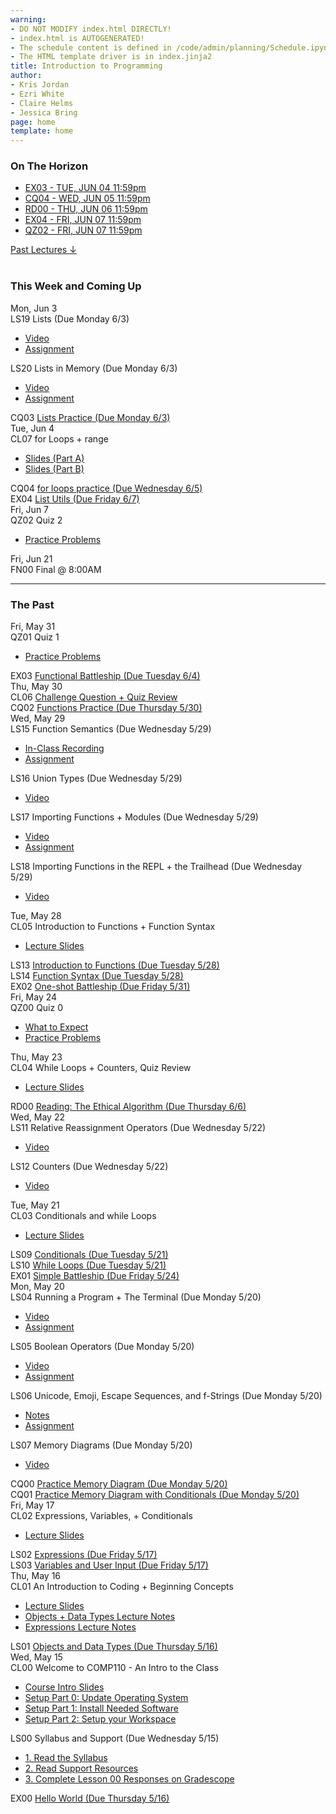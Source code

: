 ```yaml
---
warning:
- DO NOT MODIFY index.html DIRECTLY!
- index.html is AUTOGENERATED! 
- The schedule content is defined in /code/admin/planning/Schedule.ipynb
- The HTML template driver is in index.jinja2
title: Introduction to Programming
author:
- Kris Jordan
- Ezri White
- Claire Helms
- Jessica Bring
page: home
template: home
---
```


<div class="link-page pt-4">
<div class="row">

<!-- Horizon Box/Column -->
<div class="col-lg-4 col-md-12 col-md-1 order-lg-3 pt-5"> 
<div class="horizon-box mb-3">
<h3 class="header text-center pt-2">On The Horizon</h3><ul class="list-unstyled d-flexpx-sm-5 px-md-5 px-lg-0 flex-wrap justify-content-center justify-content-md-between justify-content-lg-center align-items-center"><li class="horizon-item"><a href="/exercises/battleship.html">EX03 - TUE, JUN 04 11:59pm</a></li><li class="horizon-item"><a href="/cqs/for-loops.html">CQ04 - WED, JUN 05 11:59pm</a></li><li class="horizon-item"><a href="https://www.gradescope.com/">RD00 - THU, JUN 06 11:59pm</a></li><li class="horizon-item"><a href="/exercises/list-utils.html">EX04 - FRI, JUN 07 11:59pm</a></li><li class="horizon-item"><a href="/resources/practice/ss24/qz02.html">QZ02 - FRI, JUN 07 11:59pm</a></li></ul></div>
<div class="past-link">
<a href="#past">
<div class="past-btn">
<div class="text-center align-middle past-text">Past Lectures <span class="down-arrow">&darr;</span></div>
</div>
</a>
</div>
</div>

<!-- Agenda Box/Column -->
<div class="col-lg-8 col-md-12 order-sm-2 order-lg-1 itinerary-col itinerary">
<div>
<!-- Allows us to smooth scroll to This Week and Coming Up section -->
<div id="latest" class="pb-3"></div>
<br>
<!-- Current Week and Future -->
<h3 class="header">This Week and Coming Up</h3></div><div data-type="lecture" data-date="2024-06-03" class="row itinerary-row py-2">
<div class="date col-md-2">Mon, Jun 3</div>
<div class="plans col-md-9"><div class="plan Lesson">
<span class="kind">LS19 </span><span class="title">Lists (Due Monday 6/3)</span>
<ul class="links"><li class="link"><a href="https://www.youtube.com/watch?v=U_GP3Jkz5lU">Video</a></li>
<li class="link"><a href="https://www.gradescope.com/">Assignment</a></li>
</ul></div><div class="plan Lesson">
<span class="kind">LS20 </span><span class="title">Lists in Memory (Due Monday 6/3)</span>
<ul class="links"><li class="link"><a href="https://www.youtube.com/watch?v=WCvrVTUZ-Ac">Video</a></li>
<li class="link"><a href="https://www.gradescope.com/">Assignment</a></li>
</ul></div><div class="plan Challenge Question">
<span class="kind">CQ03 </span><span class="title"><a href="/cqs/lists.html">Lists Practice (Due Monday 6/3)</a></span></div></div>
</div><div data-type="lecture" data-date="2024-06-04" class="row itinerary-row py-2">
<div class="date col-md-2">Tue, Jun 4</div>
<div class="plans col-md-9"><div class="plan Class">
<span class="kind">CL07 </span><span class="title">for Loops + range</span>
<ul class="links"><li class="link"><a href="/static/slides/CL07-A.pdf">Slides (Part A)</a></li>
<li class="link"><a href="/static/slides/CL07-B.pdf">Slides (Part B)</a></li>
</ul></div><div class="plan Challenge Question">
<span class="kind">CQ04 </span><span class="title"><a href="/cqs/for-loops.html">for loops practice (Due Wednesday 6/5)</a></span></div><div class="plan Exercise">
<span class="kind">EX04 </span><span class="title"><a href="/exercises/list-utils.html">List Utils (Due Friday 6/7)</a></span></div></div>
</div><div data-type="lecture" data-date="2024-06-07" class="row itinerary-row py-2">
<div class="date col-md-2">Fri, Jun 7</div>
<div class="plans col-md-9"><div class="plan Quiz">
<span class="kind">QZ02 </span><span class="title">Quiz 2</span>
<ul class="links"><li class="link"><a href="/resources/practice/ss24/qz02.html">Practice Problems</a></li>
</ul></div></div>
</div><div data-type="lecture" data-date="2024-06-21" class="row itinerary-row py-2">
<div class="date col-md-2">Fri, Jun 21</div>
<div class="plans col-md-9"><div class="plan Final">
<span class="kind">FN00 </span><span class="title">Final @ 8:00AM</span></div></div>
</div><!-- The Past section --><div id='past' class="pb-2"></div>
<hr>
<h3 class="header pt-3">The Past</h3><div data-type="lecture" data-date="2024-05-31" class="row itinerary-row py-2">
<div class="date col-md-2">Fri, May 31</div>
<div class="plans col-md-9"><div class="plan Quiz">
<span class="kind">QZ01 </span><span class="title">Quiz 1</span>
<ul class="links"><li class="link"><a href="/resources/practice/ss24/qz01.html">Practice Problems</a></li>
</ul></div><div class="plan Exercise">
<span class="kind">EX03 </span><span class="title"><a href="/exercises/battleship.html">Functional Battleship (Due Tuesday 6/4)</a></span></div></div>
</div><div data-type="lecture" data-date="2024-05-30" class="row itinerary-row py-2">
<div class="date col-md-2">Thu, May 30</div>
<div class="plans col-md-9"><div class="plan Class">
<span class="kind">CL06 </span><span class="title"><a href="/cqs/functions.html">Challenge Question + Quiz Review</a></span></div><div class="plan Challenge Question">
<span class="kind">CQ02 </span><span class="title"><a href="/cqs/functions.html">Functions Practice (Due Thursday 5/30)</a></span></div></div>
</div><div data-type="lecture" data-date="2024-05-29" class="row itinerary-row py-2">
<div class="date col-md-2">Wed, May 29</div>
<div class="plans col-md-9"><div class="plan Lesson">
<span class="kind">LS15 </span><span class="title">Function Semantics (Due Wednesday 5/29)</span>
<ul class="links"><li class="link"><a href="https://uncch.hosted.panopto.com/Panopto/Pages/Viewer.aspx?id=2dbef2ad-1af1-4f44-86a6-b17e00fb3de9">In-Class Recording</a></li>
<li class="link"><a href="https://www.gradescope.com/">Assignment</a></li>
</ul></div><div class="plan Lesson">
<span class="kind">LS16 </span><span class="title">Union Types (Due Wednesday 5/29)</span>
<ul class="links"><li class="link"><a href="https://youtu.be/J-iR9m3o1-s">Video</a></li>
</ul></div><div class="plan Lesson">
<span class="kind">LS17 </span><span class="title">Importing Functions + Modules (Due Wednesday 5/29)</span>
<ul class="links"><li class="link"><a href="https://youtu.be/-Q-9HmzEb38?si=SncXUf4VSfgUZrex">Video</a></li>
<li class="link"><a href="https://www.gradescope.com/">Assignment</a></li>
</ul></div><div class="plan Lesson">
<span class="kind">LS18 </span><span class="title">Importing Functions in the REPL + the Trailhead (Due Wednesday 5/29)</span>
<ul class="links"><li class="link"><a href="https://youtu.be/s9nFWKB8MXk">Video</a></li>
</ul></div></div>
</div><div data-type="lecture" data-date="2024-05-28" class="row itinerary-row py-2">
<div class="date col-md-2">Tue, May 28</div>
<div class="plans col-md-9"><div class="plan Class">
<span class="kind">CL05 </span><span class="title">Introduction to Functions + Function Syntax</span>
<ul class="links"><li class="link"><a href="/static/slides/SS1-CL05.pdf">Lecture Slides</a></li>
</ul></div><div class="plan Lesson">
<span class="kind">LS13 </span><span class="title"><a href="https://www.gradescope.com/">Introduction to Functions (Due Tuesday 5/28)</a></span></div><div class="plan Lesson">
<span class="kind">LS14 </span><span class="title"><a href="https://www.gradescope.com/">Function Syntax (Due Tuesday 5/28)</a></span></div><div class="plan Exercise">
<span class="kind">EX02 </span><span class="title"><a href="/exercises/one-shot-battleship.html">One-shot Battleship (Due Friday 5/31)</a></span></div></div>
</div><div data-type="lecture" data-date="2024-05-24" class="row itinerary-row py-2">
<div class="date col-md-2">Fri, May 24</div>
<div class="plans col-md-9"><div class="plan Quiz">
<span class="kind">QZ00 </span><span class="title">Quiz 0</span>
<ul class="links"><li class="link"><a href="/resources/ss-quiz-expectations.html">What to Expect</a></li>
<li class="link"><a href="/resources/practice/ss24/qz00.html">Practice Problems</a></li>
</ul></div></div>
</div><div data-type="lecture" data-date="2024-05-23" class="row itinerary-row py-2">
<div class="date col-md-2">Thu, May 23</div>
<div class="plans col-md-9"><div class="plan Class">
<span class="kind">CL04 </span><span class="title">While Loops + Counters, Quiz Review</span>
<ul class="links"><li class="link"><a href="/static/slides/SS1-CL04.pdf">Lecture Slides</a></li>
</ul></div><div class="plan Reading">
<span class="kind">RD00 </span><span class="title"><a href="https://www.gradescope.com/">Reading: The Ethical Algorithm (Due Thursday 6/6)</a></span></div></div>
</div><div data-type="lecture" data-date="2024-05-22" class="row itinerary-row py-2">
<div class="date col-md-2">Wed, May 22</div>
<div class="plans col-md-9"><div class="plan Lesson">
<span class="kind">LS11 </span><span class="title">Relative Reassignment Operators (Due Wednesday 5/22)</span>
<ul class="links"><li class="link"><a href="https://www.youtube.com/watch?v=GOs7pwPLB1k">Video</a></li>
</ul></div><div class="plan Lesson">
<span class="kind">LS12 </span><span class="title">Counters (Due Wednesday 5/22)</span>
<ul class="links"><li class="link"><a href="https://www.youtube.com/watch?v=XQPFd1Gae9M">Video</a></li>
</ul></div></div>
</div><div data-type="lecture" data-date="2024-05-21" class="row itinerary-row py-2">
<div class="date col-md-2">Tue, May 21</div>
<div class="plans col-md-9"><div class="plan Class">
<span class="kind">CL03 </span><span class="title">Conditionals and while Loops</span>
<ul class="links"><li class="link"><a href="/static/slides/SS1-CL03.pdf">Lecture Slides</a></li>
</ul></div><div class="plan Lesson">
<span class="kind">LS09 </span><span class="title"><a href="https://www.gradescope.com/">Conditionals (Due Tuesday 5/21)</a></span></div><div class="plan Lesson">
<span class="kind">LS10 </span><span class="title"><a href="https://www.gradescope.com/">While Loops (Due Tuesday 5/21)</a></span></div><div class="plan Exercise">
<span class="kind">EX01 </span><span class="title"><a href="/exercises/simple-battleship.html">Simple Battleship (Due Friday 5/24)</a></span></div></div>
</div><div data-type="lecture" data-date="2024-05-20" class="row itinerary-row py-2">
<div class="date col-md-2">Mon, May 20</div>
<div class="plans col-md-9"><div class="plan Lesson">
<span class="kind">LS04 </span><span class="title">Running a Program + The Terminal (Due Monday 5/20)</span>
<ul class="links"><li class="link"><a href="https://youtu.be/2IAQbE3afEI">Video</a></li>
<li class="link"><a href="https://www.gradescope.com/">Assignment</a></li>
</ul></div><div class="plan Lesson">
<span class="kind">LS05 </span><span class="title">Boolean Operators (Due Monday 5/20)</span>
<ul class="links"><li class="link"><a href="https://youtu.be/tmmSlIq9I_0">Video</a></li>
<li class="link"><a href="https://www.gradescope.com/">Assignment</a></li>
</ul></div><div class="plan Lesson">
<span class="kind">LS06 </span><span class="title">Unicode, Emoji, Escape Sequences, and f-Strings (Due Monday 5/20)</span>
<ul class="links"><li class="link"><a href="https://comp110-24s.github.io/lessons/strings.html">Notes</a></li>
<li class="link"><a href="https://www.gradescope.com/">Assignment</a></li>
</ul></div><div class="plan Lesson">
<span class="kind">LS07 </span><span class="title">Memory Diagrams (Due Monday 5/20)</span>
<ul class="links"><li class="link"><a href="https://youtu.be/YKVT9mCtYPE">Video</a></li>
</ul></div><div class="plan Challenge Question">
<span class="kind">CQ00 </span><span class="title"><a href="https://www.gradescope.com/">Practice Memory Diagram (Due Monday 5/20)</a></span></div><div class="plan Challenge Question">
<span class="kind">CQ01 </span><span class="title"><a href="https://www.gradescope.com/">Practice Memory Diagram with Conditionals (Due Monday 5/20)</a></span></div></div>
</div><div data-type="lecture" data-date="2024-05-17" class="row itinerary-row py-2">
<div class="date col-md-2">Fri, May 17</div>
<div class="plans col-md-9"><div class="plan Class">
<span class="kind">CL02 </span><span class="title">Expressions, Variables, + Conditionals</span>
<ul class="links"><li class="link"><a href="/static/slides/SS1-CL02.pdf">Lecture Slides</a></li>
</ul></div><div class="plan Lesson">
<span class="kind">LS02 </span><span class="title"><a href="https://www.gradescope.com/">Expressions (Due Friday 5/17)</a></span></div><div class="plan Lesson">
<span class="kind">LS03 </span><span class="title"><a href="https://www.gradescope.com/">Variables and User Input (Due Friday 5/17)</a></span></div></div>
</div><div data-type="lecture" data-date="2024-05-16" class="row itinerary-row py-2">
<div class="date col-md-2">Thu, May 16</div>
<div class="plans col-md-9"><div class="plan Class">
<span class="kind">CL01 </span><span class="title">An Introduction to Coding + Beginning Concepts</span>
<ul class="links"><li class="link"><a href="/static/slides/SS1-CL01.pdf">Lecture Slides</a></li>
<li class="link"><a href="/lessons/objects-data-types.html">Objects + Data Types Lecture Notes</a></li>
<li class="link"><a href="/lessons/expressions.html">Expressions Lecture Notes</a></li>
</ul></div><div class="plan Lesson">
<span class="kind">LS01 </span><span class="title"><a href="https://www.gradescope.com/">Objects and Data Types (Due Thursday 5/16)</a></span></div></div>
</div><div data-type="lecture" data-date="2024-05-15" class="row itinerary-row py-2">
<div class="date col-md-2">Wed, May 15</div>
<div class="plans col-md-9"><div class="plan Class">
<span class="kind">CL00 </span><span class="title">Welcome to COMP110 - An Intro to the Class</span>
<ul class="links"><li class="link"><a href="/static/slides/SSI-CL00.pdf">Course Intro Slides</a></li>
<li class="link"><a href="/resources/setup/os-update.html">Setup Part 0: Update Operating System</a></li>
<li class="link"><a href="/resources/setup/software.html">Setup Part 1: Install Needed Software</a></li>
<li class="link"><a href="/resources/setup/workspace.html">Setup Part 2: Setup your Workspace</a></li>
</ul></div><div class="plan Lesson">
<span class="kind">LS00 </span><span class="title">Syllabus and Support (Due Wednesday 5/15)</span>
<ul class="links"><li class="link"><a href="/resources/syllabus.html">1. Read the Syllabus</a></li>
<li class="link"><a href="/support">2. Read Support Resources</a></li>
<li class="link"><a href="https://www.gradescope.com/">3. Complete Lesson 00 Responses on Gradescope</a></li>
</ul></div><div class="plan Exercise">
<span class="kind">EX00 </span><span class="title"><a href="/exercises/ex00_hello_world.html">Hello World (Due Thursday 5/16)</a></span></div></div>
</div></div>
</div>